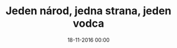 ---
title: 'Jeden národ, jedna strana, jeden vodca'
published: true
disabled: true
date: '18-11-2016 00:00'
slug: chapter-2
routes:
    default: /chapters/2-jeden-narod-jedna-strana-jeden-vodca
    canonical: /chapters/2-jeden-narod-jedna-strana-jeden-vodca
    aliases:
        - /chapters/2
chapterNumber: 2
titleStyled: '<span class=''f-uni-grotesk-bold''>Jeden národ,<br></span> <span class=''f-moyenage''>jedna strana, jeden vodca</span>'
description: '2. kapitola: Jeden národ, jedna strana, jeden vodca'
image: tiso.jpg
emailCTA: 'Chcem vedieť o nasledujúcich udalostiach.'
emailPlaceholder: 'e-mailová adresa'
emailButton: 'informujte ma'
---